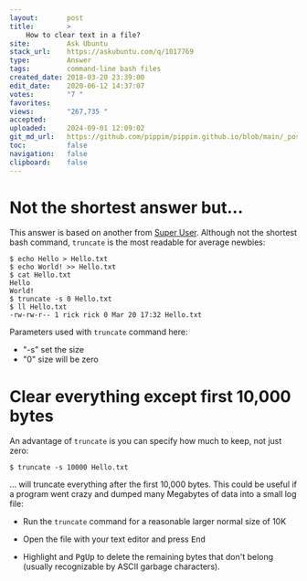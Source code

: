 ```yaml
---
layout:       post
title:        >
    How to clear text in a file?
site:         Ask Ubuntu
stack_url:    https://askubuntu.com/q/1017769
type:         Answer
tags:         command-line bash files
created_date: 2018-03-20 23:39:00
edit_date:    2020-06-12 14:37:07
votes:        "7 "
favorites:    
views:        "267,735 "
accepted:     
uploaded:     2024-09-01 12:09:02
git_md_url:   https://github.com/pippim/pippim.github.io/blob/main/_posts/2018/2018-03-20-How-to-clear-text-in-a-file_.md
toc:          false
navigation:   false
clipboard:    false
---
```


# Not the shortest answer but...

This answer is based on another from [Super User][1]. Although not the shortest bash command, `truncate` is the most readable for average newbies:

``` 
$ echo Hello > Hello.txt
$ echo World! >> Hello.txt
$ cat Hello.txt
Hello
World!
$ truncate -s 0 Hello.txt
$ ll Hello.txt
-rw-rw-r-- 1 rick rick 0 Mar 20 17:32 Hello.txt
```

Parameters used with `truncate` command here:

- "-s" set the size
- "0" size will be zero

# Clear everything except first 10,000 bytes

An advantage of `truncate` is you can specify how much to keep, not just zero:

``` 
$ truncate -s 10000 Hello.txt
```

... will truncate everything after the first 10,000 bytes. This could be useful if a program went crazy and dumped many Megabytes of data into a small log file:

- Run the `truncate` command for a reasonable larger normal size of 10K
- Open the file with your text editor and press <kbd>End</kbd>
- Highlight and <kbd>PgUp</kbd> to delete the remaining bytes that don't belong (usually recognizable by ASCII garbage characters).

  [1]: https://superuser.com/a/634217/662962
